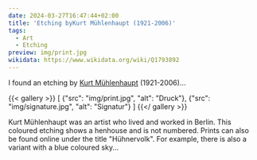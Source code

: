 ```yaml
---
date: 2024-03-27T16:47:44+02:00
title: 'Etching byKurt Mühlenhaupt (1921-2006)'
tags:
  - Art
  - Etching
preview: img/print.jpg
wikidata: https://www.wikidata.org/wiki/Q1793892
---
```


I found an etching by [Kurt Mühlenhaupt](https://de.wikipedia.org/wiki/Kurt_M%C3%BChlenhaupt) (1921-2006)...
<!--more-->

{{< gallery >}}
[
  {"src": "img/print.jpg", "alt": "Druck"},
  {"src": "img/signature.jpg", "alt": "Signatur"}
]
{{</ gallery >}}

Kurt Mühlenhaupt was an artist who lived and worked in Berlin. This coloured etching shows a henhouse and is not numbered. Prints can also be found online under the title "Hühnervolk". For example, there is also a variant with a blue coloured sky...
